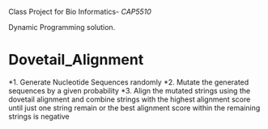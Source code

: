 Class Project for Bio Informatics- *CAP5510*

Dynamic Programming solution.
# Dovetail_Alignment
*1. Generate Nucleotide Sequences randomly
*2. Mutate the generated sequences by a given probability
*3. Align the mutated strings using the dovetail alignment and combine strings
with the highest alignment score until just one string remain or the best alignment
score within the remaining strings is negative
